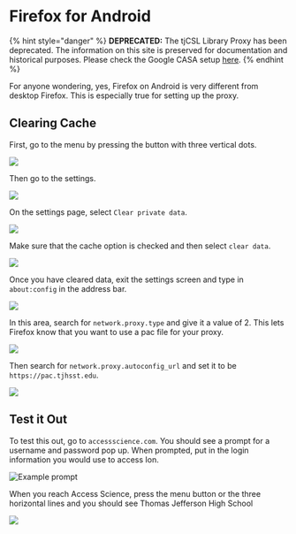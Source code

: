# Firefox for Android

{% hint style="danger" %}
**DEPRECATED:** The tjCSL Library Proxy has been deprecated. The information on this site is preserved for documentation and historical purposes. Please check the Google CASA setup [here](../casa.md).
{% endhint %}

For anyone wondering, yes, Firefox on Android is very different from desktop Firefox.  This is especially true for setting up the proxy.

## Clearing Cache

First, go to the menu by pressing the button with three vertical dots.

![](../../.gitbook/assets/firefoxandroid-1.png)

Then go to the settings.

![](../../.gitbook/assets/firefoxandroid-2.png)

On the settings page, select `Clear private data`.

![](../../.gitbook/assets/firefoxandroid-3.png)

Make sure that the cache option is checked and then select `clear data`.

![](../../.gitbook/assets/firefoxandroid-4.png)

Once you have cleared data, exit the settings screen and type in `about:config` in the address bar.

![](../../.gitbook/assets/firefoxandroid-5.png)

In this area, search for `network.proxy.type` and give it a value of 2.  This lets Firefox know that you want to use a pac file for your proxy.

![](../../.gitbook/assets/firefoxandroid-6.png)

Then search for `network.proxy.autoconfig_url` and set it to be `https://pac.tjhsst.edu`.

![](../../.gitbook/assets/firefoxandroid-7.png)

## Test it Out

To test this out, go to `accessscience.com`.  You should see a prompt for a username and password pop up.  When prompted, put in the login information you would use to access Ion.

![Example prompt](../../.gitbook/assets/firefoxandroid-8.png)

When you reach Access Science, press the menu button or the three horizontal lines and you should see Thomas Jefferson High School

![](../../.gitbook/assets/firefoxandroid-9.png)
